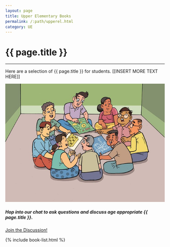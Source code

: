 ```yaml
---
layout: page
title: Upper Elementary Books
permalink: /:path/upperel.html
category: UE
---
```


<div class="row">
  <div class="col">
    <div class="jumbotron bg-transparent">
      <h1 class="display-1">{{ page.title }}</h1>
      <!-- <p class="lead">This year we’re partnering with The Open Door Book Store to bring the Book Fair online!</p> -->
      <hr class="my-4">
      <p>Here are a selection of {{ page.title }} for students. [[INSERT MORE TEXT HERE]]</p>
    </div>
  </div>
</div>
<div class="row">
  <div class="col">
    <div class="card mb-5">
      <div class="row no-gutters">
        <div class="col-md-4">
          <a class="stretched-link" href="./upperel-discussion.html"><img src="./images/discussion.jpg" class="card-img" alt="Group discussing different topics"></a>
        </div>
        <div class="col-md-8">
          <div class="card-body">
            <h5 class="card-title">Hop into our chat to ask questions and discuss age appropriate {{ page.title }}.</h5>
            <a class="stretched-link" href="./upperel-discussion.html">Join the Discussion!</a>
          </div>
        </div>
      </div>
    </div>
  </div>
</div>

  {% include book-list.html %}
